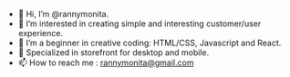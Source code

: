 - 👋 Hi, I’m @rannymonita.
- 👀 I’m interested in creating simple and interesting customer/user experience.
- 🌱 I’m a beginner in creative coding: HTML/CSS, Javascript and React.
- 💞️ Specialized in storefront for desktop and mobile.
- 📫 How to reach me : rannymonita@gmail.com

<!---
rannymonita/rannymonita is a ✨ special ✨ repository because its `README.md` (this file) appears on your GitHub profile.
You can click the Preview link to take a look at your changes.
--->
